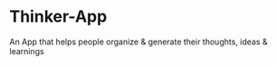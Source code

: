 # Thinker-App
An App that helps people organize &amp; generate their thoughts, ideas &amp; learnings
